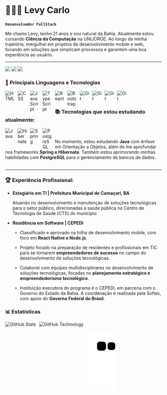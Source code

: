 # 👨🏽‍💻 **Levy Carlo**

**`Desenvolvedor FullStack`**

Me chamo Levy, tenho 21 anos e sou natural da Bahia. Atualmente estou cursando **Ciência da Computação** na UNIJORGE. Ao longo da minha trajetória, mergulhei em projetos de desenvolvimento mobile e web, focando em soluções que simplicam processos e garantem uma boa experiência ao usuário.

---
<a href="mailto:levycrp3@gmail.com"><img src="https://img.shields.io/badge/Gmail-D14836?style=for-the-badge&logo=gmail&logoColor=white"></a>
<a href="https://www.linkedin.com/in/levy-carlo-798497222/" target="_blank"><img src="https://img.shields.io/badge/-LinkedIn-%230077B5?style=for-the-badge&logo=linkedin&logoColor=white" target="_blank"></a> 
<a href="https://github.com/levyycarlo?tab=repositories" target="_blank"><img src="https://img.shields.io/badge/GitHub-181717?logo=github&logoColor=fff&style=for-the-badge" target="_blank"></a>

### 🤖 Principais Linguagens e Tecnologias



<img 
    align="left" 
    alt="HTML"
    title="HTML" 
    width="30px" 
    style="padding-right: 10px;" 
    src="https://cdn.jsdelivr.net/gh/devicons/devicon@latest/icons/html5/html5-original.svg" 
/>
<img 
    align="left" 
    alt="CSS" 
    title="CSS"
    width="30px" 
    style="padding-right: 10px;" 
    src="https://cdn.jsdelivr.net/gh/devicons/devicon@latest/icons/css3/css3-original.svg" 
/>
<img 
    align="left" 
    alt="JavaScript" 
    title="JavaScript"
    width="30px" 
    style="padding-right: 10px;" 
    src="https://cdn.jsdelivr.net/gh/devicons/devicon@latest/icons/javascript/javascript-original.svg" 
/>
<img 
    align="left" 
    alt="TypeScript"
    title="TypeScript" 
    width="30px" 
    style="padding-right: 10px;" 
    src="https://cdn.jsdelivr.net/gh/devicons/devicon@latest/icons/typescript/typescript-original.svg" 
/>
<img 
    align="left" 
    alt="React"
    title="React" 
    width="30px" 
    style="padding-right: 10px;" 
    src="https://cdn.jsdelivr.net/gh/devicons/devicon@latest/icons/react/react-original.svg" 
/>

<img
    align="left" 
    alt="Bootstrap"
    title="Bootstrap" 
    width="30px" 
    style="padding-right: 10px;" 
    src="https://cdn.jsdelivr.net/gh/devicons/devicon@latest/icons/bootstrap/bootstrap-original.svg" 
/>

<img 
    align="left" 
    alt="Git" 
    title="Git"
    width="30px" 
    style="padding-right: 10px;" 
    src="https://cdn.jsdelivr.net/gh/devicons/devicon@latest/icons/git/git-original.svg" 
/>


<img 
    align="left" 
    alt="Git" 
    title="Git"
    width="30px" 
    style="padding-right: 10px;" 
    src="https://cdn.jsdelivr.net/gh/devicons/devicon@latest/icons/nodejs/nodejs-plain-wordmark.svg"
/>

<img 
    align="left" 
    alt="Git" 
    title="Git"
    width="30px" 
    style="padding-right: 10px;" 
    src="https://cdn.jsdelivr.net/gh/devicons/devicon@latest/icons/azuresqldatabase/azuresqldatabase-original.svg"
/>

<img 
    align="left" 
    alt="Git" 
    title="Git"
    width="30px" 
    style="padding-right: 10px;"
    src="https://cdn.jsdelivr.net/gh/devicons/devicon@latest/icons/python/python-original.svg" 
/>



          
<br><br>

### 📚 Tecnologias que estou estudando atualmente:


<img 
    align="left" 
    alt="Java" 
    title="Java"
    width="30px" 
    style="padding-right: 10px;"
    src="https://cdn.jsdelivr.net/gh/devicons/devicon@latest/icons/java/java-original-wordmark.svg"
/> 
<img 
    align="left"
    alt="Hibernate" 
    title="Hibernate"
    width="30px" 
    style="padding-right: 10px;"
    src="https://cdn.jsdelivr.net/gh/devicons/devicon@latest/icons/hibernate/hibernate-original-wordmark.svg" 
/>

<img 
    align="left" 
    alt="Spring" 
    title="Spring"
    width="30px" 
    style="padding-right: 10px;"
    src="https://cdn.jsdelivr.net/gh/devicons/devicon@latest/icons/spring/spring-original-wordmark.svg" 
/>

<img 
    align="left" 
    alt="PostgreSQL" 
    title="PostgreSQL"
    width="30px" 
    style="padding-right: 10px;"
    src="https://cdn.jsdelivr.net/gh/devicons/devicon@latest/icons/postgresql/postgresql-original-wordmark.svg" 
/> <br> <br>
No momento, estou estudando **Java** com ênfase em Orientação a Objetos, além de me aprofundar nos frameworks **Spring e Hibernate**. Também estou aprimorando minhas habilidades com **PostgreSQL** para o gerenciamento de bancos de dados.
<br><br>

---
### 🏆 **Experiência Profissional:**
- **Estagiário em TI | Prefeitura Municipal de Camaçari, BA**

    Atuando no desenvolvimento e manutenção de soluções tecnológicas para o setor público, direcionadas a saúde pública no Centro de Tecnologia de Saúde (CTS) do municipio. 


- **Residência em Software | CEPEDI**

    -    Classificado e aprovado na trilha de desenvolvimento mobile, com foco em **React Native e Node.js**.<br>
        
    -    Projeto focado na preparação de residentes e profissionais em TIC para se tornarem **empreendedores de sucesso** no campo do desenvolvimento de soluções tecnológicas.<br>
    
    -    Colaborei com equipes multidisciplinares no desenvolvimento de soluções tecnológicas, focadas no **planejamento estratégico e empreendedorismo tecnológico**.<br>

    -    Instituição executora do programa é o CEPEDI, em parceria com o Governo do Estado da Bahia. A coordenação é realizada pela Softex, com apoio do **Governo Federal do Brasil**.
       

  
### 📊 Estatísticas

<img 
    align="left" 
    alt="GitHub Stats"
    height="200" 
    style="padding-right: 10px;" 
    src="https://github-readme-stats.vercel.app/api?username=levyycarlo&show_icons=true&theme=tokyonight&include_all_commits=true&locale=pt-br"
/>

<img 
    align="left" 
    alt="GitHub Technology"
    height="200" 
    style="padding-right: 10px;" 
    src="https://github-readme-stats.vercel.app/api/top-langs/?username=levyycarlo&theme=tokyonight&layout=compact&custom_title=Tecnologias&langs_count=9"
/>

<br>

![Snake animation](https://github.com/levyycarlo/levyycarlo/blob/output/github-contribution-grid-snake.svg)
